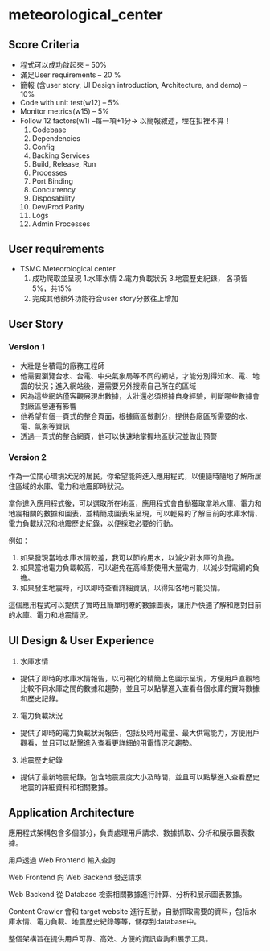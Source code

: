 # meteorological_center

## Score Criteria
- 程式可以成功啟起來 – 50%
- 滿足User requirements – 20 %
- 簡報 (含user story, UI Design introduction, Architecture, and demo) – 10%
- Code with unit test(w12) – 5%
- Monitor metrics(w15) – 5%
- Follow 12 factors(w1) –每一項+1分→ 以簡報敘述，埋在扣裡不算！
  1. Codebase
  2. Dependencies
  3. Config
  4. Backing Services
  5. Build, Release, Run
  6. Processes
  7. Port Binding
  8. Concurrency
  9. Disposability
  10. Dev/Prod Parity
  11. Logs
  12. Admin Processes


## User requirements
- TSMC Meteorological center
  1. 成功爬取並呈現 1.水庫水情 2.電力負載狀況 3.地震歷史紀錄，
  各項皆5%，共15%
  2. 完成其他額外功能符合user story分數往上增加


## User Story

### Version 1
- 大壯是台積電的廠務工程師
- 他需要瀏覽台水、台電、中央氣象局等不同的網站，才能分別得知水、電、地震的狀況；進入網站後，還需要另外搜索自己所在的區域
- 因為這些網站僅客觀展現出數據，大壯還必須根據自身經驗，判斷哪些數據會對廠區營運有影響
- 他希望有個一頁式的整合頁面，根據廠區做劃分，提供各廠區所需要的水、電、氣象等資訊
- 透過一頁式的整合網頁，他可以快速地掌握地區狀況並做出預警

### Version 2
作為一位關心環境狀況的居民，你希望能夠進入應用程式，以便隨時隨地了解所居住區域的水庫、電力和地震即時狀況。

當你進入應用程式後，可以選取所在地區，應用程式會自動獲取當地水庫、電力和地震相關的數據和圖表，並精簡成圖表來呈現，可以輕易的了解目前的水庫水情、電力負載狀況和地震歷史紀錄，以便採取必要的行動。

例如：
1. 如果發現當地水庫水情較差，我可以節約用水，以減少對水庫的負擔。
2. 如果當地電力負載較高，可以避免在高峰期使用大量電力，以減少對電網的負擔。
3. 如果發生地震時，可以即時查看詳細資訊，以得知各地可能災情。

這個應用程式可以提供了實時且簡單明瞭的數據圖表，讓用戶快速了解和應對目前的水庫、電力和地震情況。

## UI Design & User Experience
1. 水庫水情
  - 提供了即時的水庫水情報告，以可視化的精簡上色圖示呈現，方便用戶直觀地比較不同水庫之間的數據和趨勢，並且可以點擊進入查看各個水庫的實時數據和歷史記錄。
2. 電力負載狀況
  - 提供了即時的電力負載狀況報告，包括及時用電量、最大供電能力，方便用戶觀看，並且可以點擊進入查看更詳細的用電情況和趨勢。
3. 地震歷史紀錄
  - 提供了最新地震紀錄，包含地震震度大小及時間，並且可以點擊進入查看歷史地震的詳細資料和相關數據。

## Application Architecture
應用程式架構包含多個部分，負責處理用戶請求、數據抓取、分析和展示圖表數據。

用戶透過 Web Frontend 輸入查詢

Web Frontend 向 Web Backend 發送請求

Web Backend 從 Database 檢索相關數據進行計算、分析和展示圖表數據。

Content Crawler 會和 target website 進行互動，自動抓取需要的資料，包括水庫水情、電力負載、地震歷史紀錄等等，儲存到database中。

整個架構旨在提供用戶可靠、高效、方便的資訊查詢和展示工具。


